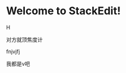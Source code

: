 
# Welcome to StackEdit!

H


对方就顶焦度计

fnjvjfj

我都是v吧
<!--stackedit_data:
eyJoaXN0b3J5IjpbLTE2MjQ2NjAxMjMsMTk0NTE0NDczNSw1NT
c2NTg1MjcsLTUyMzAxODA4NywtNzE1MjUxOTkwLC0xMTUyNDQ4
Njc0XX0=
-->